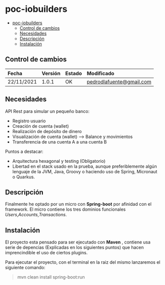 # poc-iobuilders
<!-- @import "[TOC]" {cmd="toc" depthFrom=2 depthTo=5 orderedList=false} -->
<!-- code_chunk_output -->

- [poc-iobuilders](#poc-iobuilders)
  - [Control de cambios](#control-de-cambios)
  - [Necesidades](#necesidades)
  - [Descripción](#descripción)
  - [Instalación](#instalación)
 <!-- /code_chunk_output -->

## Control de cambios

| Fecha | Versión | Estado | Modificado
| :------------- | :------------- | :------------- | :------------- |
| 22/11/2021 | 1.0.1 | OK | pedrodlafuente@gmail.com

## Necesidades

API Rest para simular un pequeño banco:

- Registro usuario
- Creación de cuenta (wallet)
- Realización de depósito de dinero
- Visualización de cuenta (wallet) --> Balance y movimientos
- Transferencia de una cuenta A a una cuenta B

Puntos a destacar:

- Arquitectura hexagonal y testing (Obligatorio)
- Libertad en el stack usado en la prueba, aunque preferiblemente algún lenguaje de la JVM, Java, Groovy o  haciendo uso de Spring, Micronaut o Quarkus.

## Descripción

Finalmente he optado por un micro con **Spring-boot** por afinidad con el framework. El micro contiene los tres dominios funcionales *Users*,*Accounts*,*Transactions*.

## Instalación

El proyecto esta pensado para ser ejecutado con **Maven** , contiene usa serie de depencias (Explicadas en los siguientes puntos) que hacen imprencindible el uso de ciertos plugins.

Para ejecutar el proyecto, con el terminal en la raiz del mismo lanzaremos el siguiente comando:

> mvn clean install spring-boot:run


